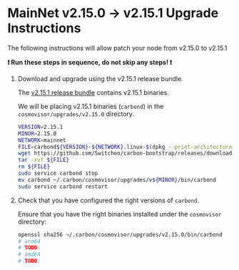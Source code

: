 # MainNet v2.15.0 -> v2.15.1 Upgrade Instructions

The following instructions will allow patch your node from v2.15.0 to v2.15.1

**:exclamation: Run these steps in sequence, do not skip any steps! :exclamation:**

1. Download and upgrade using the v2.15.1 release bundle.

    The [v2.15.1 release bundle](https://github.com/Switcheo/carbon-bootstrap/releases/tag/v2.15.1) contains v2.15.1 binaries.

    We will be placing v2.15.1 binaries (`carbond`) in the `cosmovisor/upgrades/v2.15.0` directory. 

    ```bash
    VERSION=2.15.1
    MINOR=2.15.0
    NETWORK=mainnet
    FILE=carbond${VERSION}-${NETWORK}.linux-$(dpkg --print-architecture).tar.gz
    wget https://github.com/Switcheo/carbon-bootstrap/releases/download/v${VERSION}/${FILE}
    tar -xvf ${FILE}
    rm ${FILE}
    sudo service carbond stop
    mv carbond ~/.carbon/cosmovisor/upgrades/v${MINOR}/bin/carbond
    sudo service carbond restart
    ```

2. Check that you have configured the right versions of `carbond`.

    Ensure that you have the right binaries installed under the `cosmovisor` directory:

    ```bash
    openssl sha256 ~/.carbon/cosmovisor/upgrades/v2.15.0/bin/carbond
    # arm64 
    # TODO:
    # amd64 
    # TODO:
    ```
